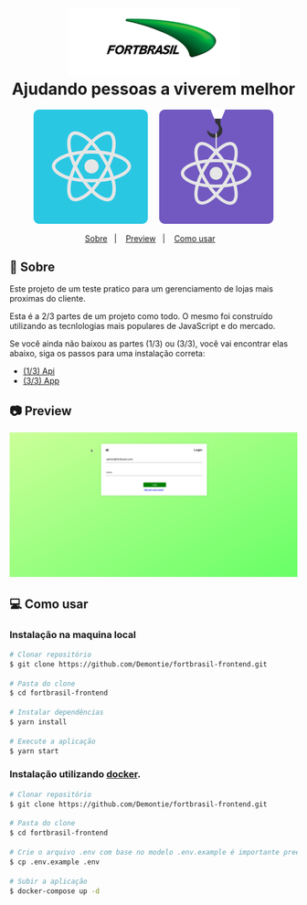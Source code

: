 <h1 align="center">
  <img alt="fortbrasil" title="fortbrasil" src="./.github/fortbrasil-logo.png" width="300px" />
  <br>
  Ajudando pessoas a viverem melhor
</h1>

<p align="center">
  <img src=".github/reactjs.svg" alt="ReactJS" />&nbsp;&nbsp;&nbsp;&nbsp;
  <img src=".github/hooks.svg" alt="React Hooks"/>
</a>

<p align="center">
  <a href="#rocket-sobre">Sobre</a>&nbsp;&nbsp;&nbsp;|&nbsp;&nbsp;&nbsp;
  <a href="#camera-preview">Preview</a>&nbsp;&nbsp;&nbsp;|&nbsp;&nbsp;&nbsp;
  <a href="#computer-como-usar">Como usar</a>&nbsp;&nbsp;&nbsp;
</p>

## :rocket: Sobre
Este projeto de um teste pratico para um gerenciamento de lojas mais proximas do cliente.

Esta é a 2/3 partes de um projeto como todo. O mesmo foi construído utilizando as tecnlologias mais populares de JavaScript e do mercado.

Se você ainda não baixou as partes (1/3) ou (3/3), você vai encontrar elas abaixo, siga os passos para uma instalação correta:
- [(1/3) Api](https://github.com/Demontie/fortbrasil-backend)
- [(3/3) App](https://github.com/Demontie/fortbrasil-mobile)

## :camera: Preview

![Farmers Market Finder Demo](./.github/preview.gif)

## :computer: Como usar
### Instalação na maquina local

```bash
# Clonar repositório
$ git clone https://github.com/Demontie/fortbrasil-frontend.git

# Pasta do clone
$ cd fortbrasil-frontend

# Instalar dependências
$ yarn install

# Execute a aplicação
$ yarn start
```

### Instalação utilizando [docker](https://www.docker.com/).

```bash
# Clonar repositório
$ git clone https://github.com/Demontie/fortbrasil-frontend.git

# Pasta do clone
$ cd fortbrasil-frontend

# Crie o arquivo .env com base no modelo .env.example é importante preencher o .env corretamente.
$ cp .env.example .env

# Subir a aplicação
$ docker-compose up -d
```
